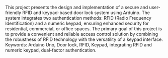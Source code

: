 This project presents the design and implementation of a secure and user-friendly RFID and keypad-based door lock system using Arduino. The system integrates two authentication methods: RFID (Radio Frequency Identification) and a numeric keypad, ensuring
enhanced security for residential, commercial, or office spaces. The primary goal of this project is to provide a convenient and reliable access control solution by
combining the robustness of RFID technology with the versatility of a keypad interface.
Keywords: Arduino Uno, Door lock, RFID, Keypad, integrating RFID and numeric keypad, dual-factor authentication.
